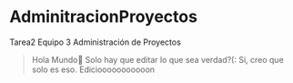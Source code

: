# AdminitracionProyectos
Tarea2 Equipo 3 Administración de Proyectos


>Hola Mundo🤖
>Solo hay que editar lo que sea verdad?(:
>Si, creo que solo es eso.
>Ediciooooooooooon
